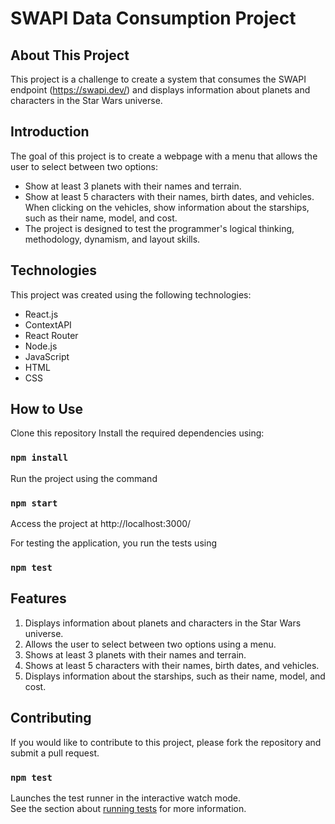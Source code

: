 # SWAPI Data Consumption Project

## About This Project
This project is a challenge to create a system that consumes the SWAPI endpoint (https://swapi.dev/) and displays information about planets and characters in the Star Wars universe.

## Introduction
The goal of this project is to create a webpage with a menu that allows the user to select between two options:

- Show at least 3 planets with their names and terrain.
- Show at least 5 characters with their names, birth dates, and vehicles. When clicking on the vehicles, show information about the starships, such as their name, model, and cost.
- The project is designed to test the programmer's logical thinking, methodology, dynamism, and layout skills.

## Technologies
This project was created using the following technologies:

- React.js
- ContextAPI
- React Router
- Node.js
- JavaScript
- HTML
- CSS

## How to Use
Clone this repository
Install the required dependencies using:
### `npm install`

Run the project using the command 
### `npm start`
Access the project at http://localhost:3000/

For testing the application, you run the tests using
### `npm test`



## Features
1. Displays information about planets and characters in the Star Wars universe.
2. Allows the user to select between two options using a menu.
3. Shows at least 3 planets with their names and terrain.
5. Shows at least 5 characters with their names, birth dates, and vehicles.
6. Displays information about the starships, such as their name, model, and cost.

## Contributing
If you would like to contribute to this project, please fork the repository and submit a pull request.

### `npm test`

Launches the test runner in the interactive watch mode.\
See the section about [running tests](https://facebook.github.io/create-react-app/docs/running-tests) for more information.
